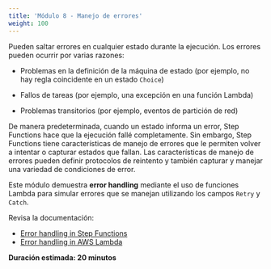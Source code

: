 ```yaml
---
title: 'Módulo 8 - Manejo de errores'
weight: 100
---
```

Pueden saltar errores en cualquier estado durante la ejecución. Los errores pueden ocurrir por varias razones:

- Problemas en la definición de la máquina de estado (por ejemplo, no hay regla coincidente en un estado `Choice`)

- Fallos de tareas (por ejemplo, una excepción en una función Lambda)

- Problemas transitorios (por ejemplo, eventos de partición de red)

De manera predeterminada, cuando un estado informa un error, Step Functions hace que la ejecución fallé completamente. Sin embargo, Step Functions tiene características de manejo de errores que le permiten volver a intentar o capturar estados que fallan. Las características de manejo de errores pueden definir protocolos de reintento y también capturar y manejar una variedad de condiciones de error.

Este módulo demuestra **error handling** mediante el uso de funciones Lambda para simular errores que se manejan utilizando los campos `Retry` y `Catch`.

Revisa la documentación:
- [Error handling in Step Functions](https://docs.aws.amazon.com/step-functions/latest/dg/concepts-error-handling.html)
- [Error handling in AWS Lambda](https://docs.aws.amazon.com/lambda/latest/dg/invocation-retries.html)

**Duración estimada: 20 minutos**
